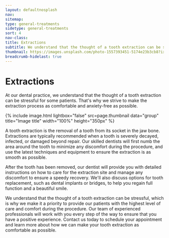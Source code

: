 ```yaml
---
layout: defaultnosplash
nav: 
sitemap: 
type: general-treatments
sidetype: general-treatments
sort: 4
nav-class: 
title: Extractions
subtitle: We understand that the thought of a tooth extraction can be stressful. We strive to make the extraction process as comfortable and anxiety-free as possible.
thumbnail: https://images.unsplash.com/photo-1557393451-5174e23b3cb8?ixlib=rb-4.0.3&ixid=MnwxMjA3fDB8MHxwaG90by1wYWdlfHx8fGVufDB8fHx8&auto=format&fit=crop&w=2070&q=80
breadcrumb-hidelast: true
---
```


# Extractions

At our dental practice, we understand that the thought of a tooth extraction can be stressful for some patients. That's why we strive to make the extraction process as comfortable and anxiety-free as possible.

{% include image.html lightbox="false" src=page.thumbnail data="group" title="Image title" width="100%" height="350px" %}

A tooth extraction is the removal of a tooth from its socket in the jaw bone. Extractions are typically recommended when a tooth is severely decayed, infected, or damaged beyond repair. Our skilled dentists will first numb the area around the tooth to minimize any discomfort during the procedure, and use the latest techniques and equipment to ensure the extraction is as smooth as possible.

After the tooth has been removed, our dentist will provide you with detailed instructions on how to care for the extraction site and manage any discomfort to ensure a speedy recovery. We'll also discuss options for tooth replacement, such as dental implants or bridges, to help you regain full function and a beautiful smile.

We understand that the thought of a tooth extraction can be stressful, which is why we make it a priority to provide our patients with the highest level of care and comfort during the procedure. Our team of experienced professionals will work with you every step of the way to ensure that you have a positive experience. Contact us today to schedule your appointment and learn more about how we can make your tooth extraction as comfortable as possible.
